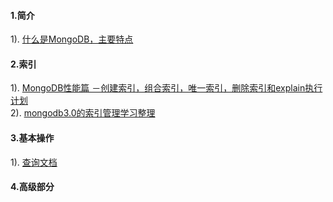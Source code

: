 #### 1.简介
1). [什么是MongoDB，主要特点](http://www.runoob.com/mongodb/mongodb-intro.html)  
#### 2.索引
1). [MongoDB性能篇 －创建索引，组合索引，唯一索引，删除索引和explain执行计划](http://www.360sdn.com/MongoDB/2014/0815/4143.html)  
2). [mongodb3.0的索引管理学习整理](http://blog.csdn.net/louisliaoxh/article/details/51543552)  
#### 3.基本操作
1). [查询文档](http://www.runoob.com/mongodb/mongodb-query.html)  

#### 4.高级部分






